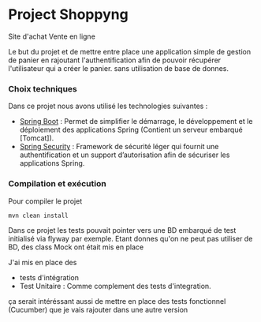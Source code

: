 # Project Shoppyng

Site d'achat Vente en ligne

Le but du projet et de mettre entre place une application simple de gestion de panier en rajoutant l'authentification afin de pouvoir récupérer l'utilisateur qui a créer le panier. sans utilisation de base de donnes.


### Choix techniques

Dans ce projet nous avons utilisé les technologies suivantes : 

* [Spring Boot] : Permet de simplifier le démarrage, le développement et le déploiement des applications Spring (Contient un serveur embarqué [Tomcat]).
* [Spring Security] : Framework de sécurité léger qui fournit une authentification et un support d’autorisation afin de sécuriser les applications Spring.

### Compilation et exécution

Pour compiler le projet
```sh
mvn clean install
```

Dans ce projet les tests pouvait pointer vers une BD embarqué de test initialisé via flyway par exemple. 
Etant donnes qu'on ne peut pas utiliser de BD, des class Mock ont était mis en place

J'ai mis en place des
 * tests d'intégration 
 * Test Unitaire : Comme complement des tests d'integration.

ça serait intéréssant aussi de mettre en place des tests fonctionnel (Cucumber) que je vais rajouter dans une autre version


[Spring Security]:https://spring.io/projects/spring-security
[Spring Boot]:http://projects.spring.io/spring-boot/
